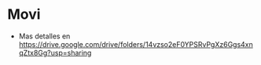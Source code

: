 # Movi

- Mas detalles en https://drive.google.com/drive/folders/14vzso2eF0YPSRvPgXz6Ggs4xnqZtx8Gg?usp=sharing